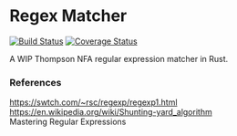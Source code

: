 # Regex Matcher

[![Build Status](https://travis-ci.org/friedm/regex-matcher.svg?branch=master)](https://travis-ci.org/friedm/regex-matcher)
[![Coverage
Status](https://coveralls.io/repos/github/friedm/regex-matcher/badge.svg?branch=master)](https://coveralls.io/github/friedm/regex-matcher?branch=master)

A WIP Thompson NFA regular expression matcher in Rust.  

### References

https://swtch.com/~rsc/regexp/regexp1.html  
https://en.wikipedia.org/wiki/Shunting-yard_algorithm  
Mastering Regular Expressions  

